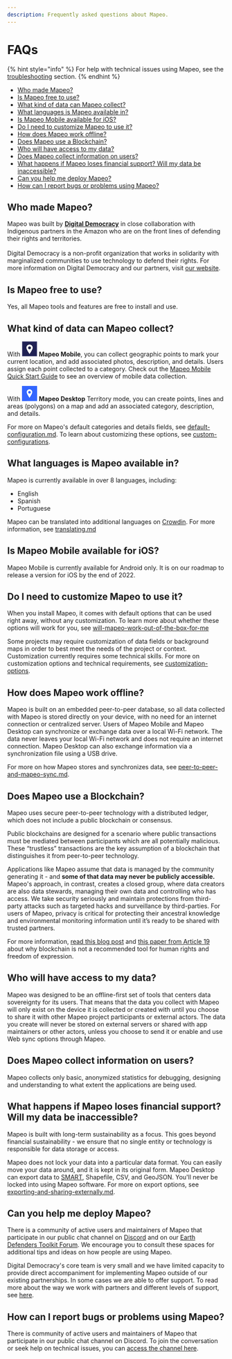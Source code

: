 ```yaml
---
description: Frequently asked questions about Mapeo.
---
```


# FAQs

{% hint style="info" %}
For help with technical issues using Mapeo, see the [troubleshooting](../guia-de-referencia-completa/troubleshooting/ "mention") section.
{% endhint %}

* [Who made Mapeo?](faqs.md#who-made-mapeo)
* [Is Mapeo free to use?](faqs.md#is-mapeo-free-to-use)
* [What kind of data can Mapeo collect?](faqs.md#what-kind-of-data-can-mapeo-collect)
* [What languages is Mapeo available in?](faqs.md#what-languages-is-mapeo-available-in)
* [Is Mapeo Mobile available for iOS?](faqs.md#is-mapeo-mobile-available-for-ios)
* [Do I need to customize Mapeo to use it?](faqs.md#do-i-need-to-customize-mapeo-to-use-it)
* [How does Mapeo work offline?](faqs.md#how-does-mapeo-work-offline)
* [Does Mapeo use a Blockchain?](faqs.md#does-mapeo-use-a-blockchain)
* [Who will have access to my data?](faqs.md#who-will-have-access-to-my-data)
* [Does Mapeo collect information on users?](faqs.md#does-mapeo-collect-information-on-users)
* [What happens if Mapeo loses financial support? Will my data be inaccessible?](faqs.md#what-happens-if-mapeo-loses-financial-support-will-my-data-be-inaccessible)
* [Can you help me deploy Mapeo?](faqs.md#can-you-help-me-deploy-mapeo)
* [How can I report bugs or problems using Mapeo?](faqs.md#how-can-i-report-bugs-or-problems-using-mapeo)

## Who made Mapeo?

Mapeo was built by [**Digital Democracy**](https://www.digital-democracy.org) in close collaboration with Indigenous partners in the Amazon who are on the front lines of defending their rights and territories.\
\
Digital Democracy is a non-profit organization that works in solidarity with marginalized communities to use technology to defend their rights. For more information on Digital Democracy and our partners, visit [our website](https://www.digital-democracy.org).

## Is Mapeo free to use?

Yes, all Mapeo tools and features are free to install and use.

## What kind of data can Mapeo collect?

With <img src="../.gitbook/assets/Mm-icon.png" alt="" data-size="line"> **Mapeo Mobile**, you can collect geographic points to mark your current location, and add associated photos, description, and details. Users assign each point collected to a category. Check out the [Mapeo Mobile Quick Start Guide](../guia-de-inicio-rapido/mapeo-mobile.md) to see an overview of mobile data collection.

With <img src="../.gitbook/assets/Md-icon.png" alt="" data-size="line"> **Mapeo Desktop** Territory mode, you can create points, lines and areas (polygons) on a map and add an associated category, description, and details.

For more on Mapeo's default categories and details fields, see [default-configuration.md](../guia-de-referencia-completa/will-mapeo-work-out-of-the-box-for-me/default-configuration.md "mention"). To learn about customizing these options, see [custom-configurations](../guia-de-referencia-completa/customization-options/custom-configurations/ "mention").

## What languages is Mapeo available in?

Mapeo is currently available in over 8 languages, including:

* English
* Spanish
* Portuguese

Mapeo can be translated into additional languages on [Crowdin](https://crowdin.com/). For more information, see [translating.md](../guia-de-referencia-completa/customization-options/translating.md "mention")

## Is Mapeo Mobile available for iOS?

Mapeo Mobile is currently available for Android only. It is on our roadmap to release a version for iOS by the end of 2022.

## Do I need to customize Mapeo to use it?

When you install Mapeo, it comes with default options that can be used right away, without any customization. To learn more about whether these options will work for you, see [will-mapeo-work-out-of-the-box-for-me](../guia-de-referencia-completa/will-mapeo-work-out-of-the-box-for-me/ "mention")

Some projects may require customization of data fields or background maps in order to best meet the needs of the project or context. Customization currently requires some technical skills. For more on customization options and technical requirements, see [customization-options](../guia-de-referencia-completa/customization-options/ "mention").

## How does Mapeo work offline?

Mapeo is built on an embedded peer-to-peer database, so all data collected with Mapeo is stored directly on your device, with no need for an internet connection or centralized server. Users of Mapeo Mobile and Mapeo Desktop can synchronize or exchange data over a local Wi-Fi network. The data never leaves your local Wi-Fi network and does not require an internet connection. Mapeo Desktop can also exchange information via a synchronization file using a USB drive.

For more on how Mapeo stores and synchronizes data, see [peer-to-peer-and-mapeo-sync.md](about-mapeo/peer-to-peer-and-mapeo-sync.md "mention").

## Does Mapeo use a Blockchain? <a href="#does-mapeo-use-a-blockchain" id="does-mapeo-use-a-blockchain"></a>

Mapeo uses secure peer-to-peer technology with a distributed ledger, which does not include a public blockchain or consensus.

Public blockchains are designed for a scenario where public transactions must be mediated between participants which are all potentially malicious. These “trustless” transactions are the key assumption of a blockchain that distinguishes it from peer-to-peer technology.

Applications like Mapeo assume that data is managed by the community generating it - and **some of that data may never be publicly accessible.** Mapeo's approach, in contrast, creates a closed group, where data creators are also data stewards, managing their own data and controlling who has access. We take security seriously and maintain protections from third-party attacks such as targeted hacks and surveillance by third-parties. For users of Mapeo, privacy is critical for protecting their ancestral knowledge and environmental monitoring information until it’s ready to be shared with trusted partners.

For more information, [read this blog post](https://wp.digital-democracy.org/cooperative-ownership-of-data-without-blockchain/) and [this paper from Article 19](https://www.article19.org/resources/blockchain-technology-alone-cannot-protect-freedom-of-expression) about why blockchain is not a recommended tool for human rights and freedom of expression.

## Who will have access to my data?

Mapeo was designed to be an offline-first set of tools that centers data sovereignty for its users. That means that the data you collect with Mapeo will only exist on the device it is collected or created with until you choose to share it with other Mapeo project participants or external actors. The data you create will never be stored on external servers or shared with app maintainers or other actors, unless you choose to send it or enable and use Web sync options through Mapeo.&#x20;

## Does Mapeo collect information on users?

Mapeo collects only basic, anonymized statistics for debugging, designing and understanding to what extent the applications are being used.

## What happens if Mapeo loses financial support? **Will my data be inaccessible?** <a href="#what-happens-if-mapeo-loses-financial-support-will-my-data-be-inaccessible" id="what-happens-if-mapeo-loses-financial-support-will-my-data-be-inaccessible"></a>

Mapeo is built with long-term sustainability as a focus. This goes beyond financial sustainability - we ensure that no single entity or technology is responsible for data storage or access.

Mapeo does not lock your data into a particular data format. You can easily move your data around, and it is kept in its original form. Mapeo Desktop can export data to [SMART](http://smartconservationtools.org/download/), Shapefile, CSV, and GeoJSON. You'll never be locked into using Mapeo software. For more on export options, see [exporting-and-sharing-externally.md](../guia-de-referencia-completa/mapeo-desktop-use/using-mapeo-desktop-to-manage-mapeo-mobile-data/exporting-and-sharing-externally.md "mention").

## Can you help me deploy Mapeo?

There is a community of active users and maintainers of Mapeo that participate in our public chat channel on [Discord](https://discord.gg/KWRFDh3v73) and on our [Earth Defenders Toolkit Forum](https://forum.earthdefenderstoolkit.com/). We encourage you to consult these spaces for additional tips and ideas on how people are using Mapeo.

Digital Democracy's core team is very small and we have limited capacity to provide direct accompaniment for implementing Mapeo outside of our existing partnerships. In some cases we are able to offer support. To read more about the way we work with partners and different levels of support, see [here](https://drive.google.com/file/d/1c9C1-6v1EHKnfrYDsBn3VNu5qS\_pUNMC/view?usp=sharing).

## How can I report bugs or problems using Mapeo?

There is community of active users and maintainers of Mapeo that participate in our public chat channel on Discord. To join the conversation or seek help on technical issues, you can [access the channel here](https://discord.gg/KWRFDh3v73).

